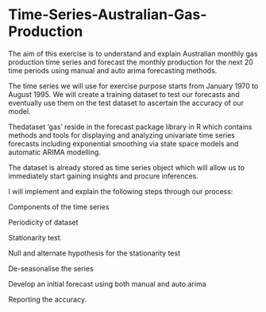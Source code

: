 # Time-Series-Australian-Gas-Production

The aim of this exercise is to understand and explain Australian monthly gas production
time series and forecast the monthly production for the next 20 time periods using manual
and auto arima forecasting methods. 

The time series we will use for exercise purpose starts from January 1970 to August 1995.
We will create a training dataset to test our forecasts and eventually use them on the test dataset to ascertain the accuracy of our model. 

Thedataset ‘gas’ reside in the forecast package library in R which contains methods and tools for
displaying and analyzing univariate time series forecasts including exponential smoothing
via state space models and automatic ARIMA modelling.

The dataset is already stored as time series object which will allow us to immediately start
gaining insights and procure inferences. 

I will implement and explain the following steps through our process: 

Components of the time series 

Periodicity of dataset

Stationarity test.

Null and alternate hypothesis for the stationarity test 

De-seasonalise the series

Develop an initial forecast using both manual and auto.arima 

Reporting the accuracy.
